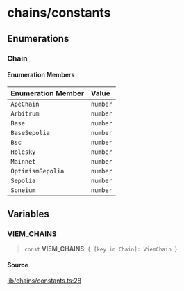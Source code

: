 # chains/constants

## Enumerations

### Chain

#### Enumeration Members

| Enumeration Member | Value |
| :------ | :------ |
| `ApeChain` | `number` |
| `Arbitrum` | `number` |
| `Base` | `number` |
| `BaseSepolia` | `number` |
| `Bsc` | `number` |
| `Holesky` | `number` |
| `Mainnet` | `number` |
| `OptimismSepolia` | `number` |
| `Sepolia` | `number` |
| `Soneium` | `number` |

## Variables

### VIEM\_CHAINS

> `const` **VIEM\_CHAINS**: `{ [key in Chain]: ViemChain }`

#### Source

[lib/chains/constants.ts:28](https://github.com/PufferFinance/puffer-sdk/blob/3a6a93d78d4850f7a255ba30661450ff72841125/lib/chains/constants.ts#L28)

